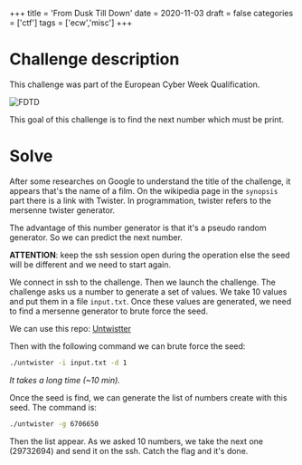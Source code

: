 +++
title = 'From Dusk Till Down'
date = 2020-11-03
draft = false
categories = ['ctf']
tags = ['ecw','misc']
+++

# Challenge description
This challenge was part of the European Cyber Week Qualification.

![FDTD](/ecw/ecw-fdtd.png)

This goal of this challenge is to find the next number which must be print.

# Solve

After some researches on Google to understand the title of the challenge, it appears that's the name of a film. On the wikipedia page in the `synopsis` part there is a link with Twister. In programmation, twister refers to the mersenne twister generator.

The advantage of this number generator is that it's a pseudo random generator. So we can predict the next number.

**ATTENTION**: keep the ssh session open during the operation else the seed will be different and we need to start again.

We connect in ssh to the challenge. Then we launch the challenge. The challenge asks us a number to generate a set of values. We take 10 values and put them in a file `input.txt`. Once these values are generated, we need to find a mersenne generator to brute force the seed.

We can use this repo: [Untwistter](https://github.com/hyprwired/untwister)

Then with the following command we can brute force the seed:

```bash
./untwister -i input.txt -d 1
```
*It takes a long time (~10 min).*

Once the seed is find, we can generate the list of numbers create with this seed. The command is:</p>

```bash
./untwister -g 6706650
```
Then the list appear. As we asked 10 numbers, we take the next one (29732694) and send it on the ssh.
Catch the flag and it's done.
